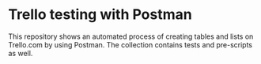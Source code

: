 # **Trello testing with Postman**

This repository shows an automated process of creating tables and lists on Trello.com by using Postman. 
The collection contains tests and pre-scripts as well.
